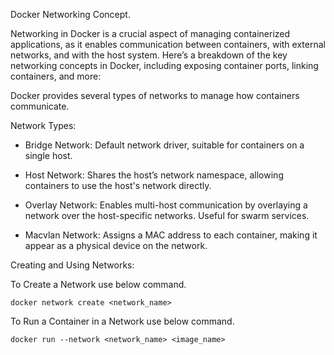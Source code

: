 Docker Networking Concept.

Networking in Docker is a crucial aspect of managing containerized applications, as it enables communication between containers, with external networks, and with the host system. Here’s a breakdown of the key networking concepts in Docker, including exposing container ports, linking containers, and more:

Docker provides several types of networks to manage how containers communicate.

Network Types:

- Bridge Network: Default network driver, suitable for containers on a single host.

- Host Network: Shares the host’s network namespace, allowing containers to use the host's network directly.

- Overlay Network: Enables multi-host communication by overlaying a network over the host-specific networks. Useful for swarm services.

- Macvlan Network: Assigns a MAC address to each container, making it appear as a physical device on the network.

Creating and Using Networks:

To Create a Network use below command.

	docker network create <network_name>

To Run a Container in a Network use below command.

	docker run --network <network_name> <image_name>